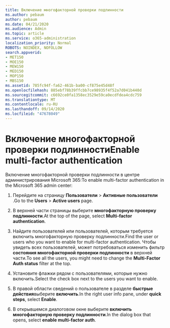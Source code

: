 ```yaml
---
title: Включение многофакторной проверки подлинности
ms.author: pebaum
author: pebaum
ms.date: 04/21/2020
ms.audience: Admin
ms.topic: article
ms.service: o365-administration
localization_priority: Normal
ROBOTS: NOINDEX, NOFOLLOW
search.appverid:
- MET150
- MOE150
- MEW150
- MED150
- MOP150
- MBS150
ms.assetid: 785fc94f-fa62-461b-ba00-cf875e45d48f
ms.openlocfilehash: 885ebf78b39ffcbb7ce98935f4f52a7d041b440d
ms.sourcegitcommit: c6692ce0fa1358ec3529e59ca0ecdfdea4cdc759
ms.translationtype: MT
ms.contentlocale: ru-RU
ms.lasthandoff: 09/14/2020
ms.locfileid: "47678049"
---
```

# <a name="enable-multi-factor-authentication"></a><span data-ttu-id="7a9d3-102">Включение многофакторной проверки подлинности</span><span class="sxs-lookup"><span data-stu-id="7a9d3-102">Enable multi-factor authentication</span></span>

<span data-ttu-id="7a9d3-103">Включение многофакторной проверки подлинности в центре администрирования Microsoft 365:</span><span class="sxs-lookup"><span data-stu-id="7a9d3-103">To enable multi-factor authentication in the Microsoft 365 admin center:</span></span>

1. <span data-ttu-id="7a9d3-104">Перейдите на страницу **Пользователи** \> **Активные пользователи** .</span><span class="sxs-lookup"><span data-stu-id="7a9d3-104">Go to the **Users** \> **Active users** page.</span></span>
    
2. <span data-ttu-id="7a9d3-105">В верхней части страницы выберите **многофакторную проверку подлинности**.</span><span class="sxs-lookup"><span data-stu-id="7a9d3-105">At the top of the page, select **Multi-factor authentication**.</span></span> 
    
3. <span data-ttu-id="7a9d3-106">Найдите пользователей или пользователей, которым требуется включить многофакторную проверку подлинности.</span><span class="sxs-lookup"><span data-stu-id="7a9d3-106">Find the user or users who you want to enable for multi-factor authentication.</span></span> <span data-ttu-id="7a9d3-107">Чтобы увидеть всех пользователей, может потребоваться изменить фильтр **состояния многофакторной проверки подлинности** в верхней части.</span><span class="sxs-lookup"><span data-stu-id="7a9d3-107">To see all the users, you might need to change the **Multi-Factor Auth status** filter at the top.</span></span>
    
4. <span data-ttu-id="7a9d3-108">Установите флажки рядом с пользователями, которые нужно включить.</span><span class="sxs-lookup"><span data-stu-id="7a9d3-108">Select the check box next to the users you want to enable.</span></span>
    
5.  <span data-ttu-id="7a9d3-109">В правой области сведений о пользователе в разделе **быстрые действия**выберите **включить**.</span><span class="sxs-lookup"><span data-stu-id="7a9d3-109">In the right user info pane, under **quick steps**, select **Enable**.</span></span> 
    
6. <span data-ttu-id="7a9d3-110">В открывшемся диалоговом окне выберите **включить многофакторную проверку подлинности**.</span><span class="sxs-lookup"><span data-stu-id="7a9d3-110">In the dialog box that opens, select **enable multi-factor auth**.</span></span> 
    

